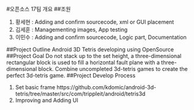#오픈소스 17팀 개요
##조원
<ol>
<li>황세현 : Adding and confirm sourcecode, xml or GUI placement</li>
<li>김세훈 : Managementing images, App testing</li>
<li>이민수 : Adding and confirm sourcecode, Logic part, Documentation</li>
</ol>
##Project Outline
 Android 3D Tetris developing using OpenSource
##Project Goal
Do not stack up to the set height, a three-dimensional rectangular block is used to fill a horizontal fault plane with a three-dimensional block. Combine uncompleted 3d-tetris games to create the perfect 3d-tetris game.
##Project Develop Process
<ol>
<li>Set basic frame https://github.com/kdomic/android-3d-tetris/tree/master/src/com/trippleit/android/tetris3d</li>
<li>Improving and Adding UI</li>
<ol>

